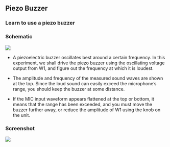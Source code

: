 Piezo Buzzer
---

###  Learn to use a piezo buzzer

### Schematic

![](https://github.com/fossasia/pslab-experiments/blob/master/images/schematics/PiezoBuzzer.svg)

* A piezoelectric buzzer oscillates best around a certain frequency. In this experiment, we shall drive the piezo buzzer using the oscillating voltage output from W1, and figure out the frequency at which it is loudest.

* The amplitude and frequency of the measured sound waves are shown at the top. Since the loud sound can easily exceed the microphone’s range, you should keep the buzzer at some distance.

* If the MIC input waveform appears flattened at the top or bottom, it means that the range has been exceeded, and you must move the buzzer further away, or reduce the amplitude of W1 using the knob on the unit.

### Screenshot

![](https://github.com/fossasia/pslab-experiments/blob/master/images/screenshots/piezoBuzzer.png)
